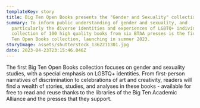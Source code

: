 ```yaml
---
templateKey: story
title: Big Ten Open Books presents the "Gender and Sexuality" collection
summary: To inform public understanding of gender and sexuality, and
  particularly the diverse identities and experiences of LGBTQ+ individuals, a
  collection of 100 high quality books from six BTAA presses is the first Big
  Ten Open Books collection, launching in summer 2023.
storyImage: assets/shutterstock_1362211301.jpg
date: 2023-04-23T23:15:46.046Z
---
```

T﻿he first Big Ten Open Books collection focuses on gender and sexuality studies, with a special emphasis on LGBTQ+ identities. From first-person narratives of discrimination to celebrations of art and creativity, readers will find a wealth of stories, studies, and analyses in these books - available for free to read and reuse thanks to the libraries of the Big Ten Academic Alliance and the presses that they support.
